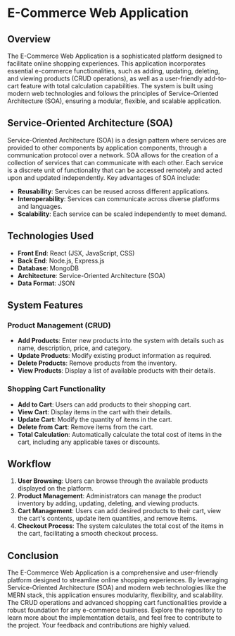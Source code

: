 # E-Commerce Web Application

## Overview

The E-Commerce Web Application is a sophisticated platform designed to facilitate online shopping experiences. This application incorporates essential e-commerce functionalities, such as adding, updating, deleting, and viewing products (CRUD operations), as well as a user-friendly add-to-cart feature with total calculation capabilities. The system is built using modern web technologies and follows the principles of Service-Oriented Architecture (SOA), ensuring a modular, flexible, and scalable application.

## Service-Oriented Architecture (SOA)

Service-Oriented Architecture (SOA) is a design pattern where services are provided to other components by application components, through a communication protocol over a network. SOA allows for the creation of a collection of services that can communicate with each other. Each service is a discrete unit of functionality that can be accessed remotely and acted upon and updated independently. Key advantages of SOA include:
- **Reusability**: Services can be reused across different applications.
- **Interoperability**: Services can communicate across diverse platforms and languages.
- **Scalability**: Each service can be scaled independently to meet demand.

## Technologies Used
- **Front End**: React (JSX, JavaScript, CSS)
- **Back End**: Node.js, Express.js
- **Database**: MongoDB
- **Architecture**: Service-Oriented Architecture (SOA)
- **Data Format**: JSON

## System Features

### Product Management (CRUD)
- **Add Products**: Enter new products into the system with details such as name, description, price, and category.
- **Update Products**: Modify existing product information as required.
- **Delete Products**: Remove products from the inventory.
- **View Products**: Display a list of available products with their details.

### Shopping Cart Functionality
- **Add to Cart**: Users can add products to their shopping cart.
- **View Cart**: Display items in the cart with their details.
- **Update Cart**: Modify the quantity of items in the cart.
- **Delete from Cart**: Remove items from the cart.
- **Total Calculation**: Automatically calculate the total cost of items in the cart, including any applicable taxes or discounts.

## Workflow

1. **User Browsing**: Users can browse through the available products displayed on the platform.
2. **Product Management**: Administrators can manage the product inventory by adding, updating, deleting, and viewing products.
3. **Cart Management**: Users can add desired products to their cart, view the cart's contents, update item quantities, and remove items.
4. **Checkout Process**: The system calculates the total cost of the items in the cart, facilitating a smooth checkout process.

## Conclusion

The E-Commerce Web Application is a comprehensive and user-friendly platform designed to streamline online shopping experiences. By leveraging Service-Oriented Architecture (SOA) and modern web technologies like the MERN stack, this application ensures modularity, flexibility, and scalability. The CRUD operations and advanced shopping cart functionalities provide a robust foundation for any e-commerce business. Explore the repository to learn more about the implementation details, and feel free to contribute to the project. Your feedback and contributions are highly valued.
